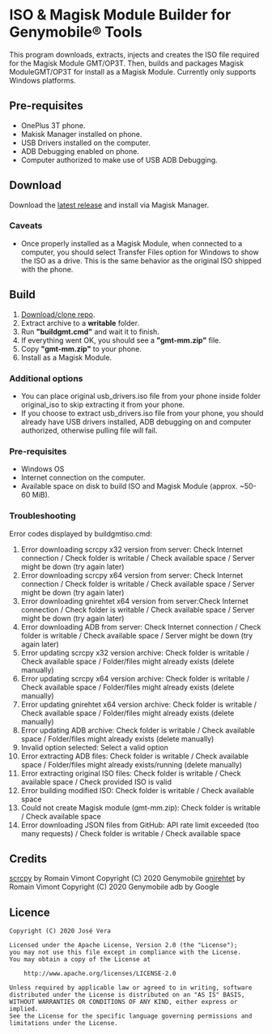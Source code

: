 # ISO & Magisk Module Builder for Genymobile&reg; Tools
This program downloads, extracts, injects and creates the ISO file required for the Magisk Module GMT/OP3T. Then, builds and packages Magisk ModuleGMT/OP3T for install as a Magisk Module.
Currently only supports Windows platforms.

## Pre-requisites
* OnePlus 3T phone.
* Makisk Manager installed on phone.
* USB Drivers installed on the computer.
* ADB Debugging enabled on phone.
* Computer authorized to make use of USB ADB Debugging.

## Download

Download the [latest release][latest] and install via Magisk Manager.

[latest]: https://github.com/JMVS/gmt-mm-builder/releases/latest

### Caveats
* Once properly installed as a Magisk Module, when connected to a computer, you should select Transfer Files option for Windows to show the ISO as a drive. This is the same behavior as the original ISO shipped with the phone.

## Build
1. [Download/clone repo](https://github.com/JMVS/gmt-mm-builder/archive/master.zip).
2. Extract archive to a **writable** folder.
3. Run **"buildgmt.cmd"** and wait it to finish.
4. If everything went OK, you should see a **"gmt-mm.zip"** file.
5. Copy **"gmt-mm.zip"** to your phone.
6. Install as a Magisk Module.

### Additional options
* You can place original usb_drivers.iso file from your phone inside folder original_iso to skip extracting it from your phone.
* If you choose to extract usb_drivers.iso file from your phone, you should already have USB drivers installed, ADB debugging on and computer authorized, otherwise pulling file will fail.

### Pre-requisites
* Windows OS
* Internet connection on the computer.
* Available space on disk to build ISO and Magisk Module (approx. ~50-60 MiB).

### Troubleshooting
Error codes displayed by buildgmtiso.cmd:
1. Error downloading scrcpy x32 version from server: Check Internet connection / Check folder is writable / Check available space / Server might be down (try again later)
2. Error downloading scrcpy x64 version from server: Check Internet connection / Check folder is writable / Check available space / Server might be down (try again later)
3. Error downloading gnirehtet x64 version from server:Check Internet connection / Check folder is writable / Check available space / Server might be down (try again later)
4. Error downloading ADB from server: Check Internet connection / Check folder is writable / Check available space / Server might be down (try again later)
5. Error updating scrcpy x32 version archive: Check folder is writable / Check available space / Folder/files might already exists (delete manually)
6. Error updating scrcpy x64 version archive: Check folder is writable / Check available space / Folder/files might already exists (delete manually)
7. Error updating gnirehtet x64 version archive: Check folder is writable / Check available space / Folder/files might already exists (delete manually)
8. Error updating ADB archive: Check folder is writable / Check available space / Folder/files might already exists (delete manually)
9. Invalid option selected: Select a valid option
10. Error extracting ADB files: Check folder is writable / Check available space / Folder/files might already exists/running (delete manually)
11. Error extracting original ISO files: Check folder is writable / Check available space / Check provided ISO is valid
12. Error building modified ISO: Check folder is writable / Check available space
13. Could not create Magisk module (gmt-mm.zip): Check folder is writable / Check available space
14. Error downloading JSON files from GitHub: API rate limit exceeded (too many requests) / Check folder is writable / Check available space

## Credits
[scrcpy](https://github.com/Genymobile/scrcpy "scrcpy GitHub repo") by Romain Vimont Copyright (C) 2020 Genymobile
[gnirehtet](https://github.com/Genymobile/gnirehtet "gnirehtet GitHub repo") by Romain Vimont Copyright (C) 2020 Genymobile
adb by Google

## Licence

    Copyright (C) 2020 José Vera

    Licensed under the Apache License, Version 2.0 (the "License");
    you may not use this file except in compliance with the License.
    You may obtain a copy of the License at

        http://www.apache.org/licenses/LICENSE-2.0

    Unless required by applicable law or agreed to in writing, software
    distributed under the License is distributed on an "AS IS" BASIS,
    WITHOUT WARRANTIES OR CONDITIONS OF ANY KIND, either express or implied.
    See the License for the specific language governing permissions and
    limitations under the License.
